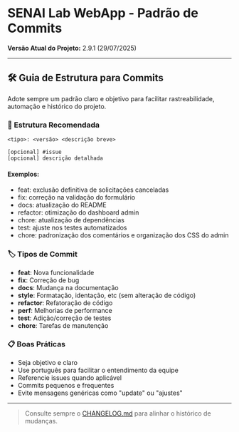 # SENAI Lab WebApp - Padrão de Commits

**Versão Atual do Projeto:** 2.9.1 (29/07/2025)

---

## 🛠️ Guia de Estrutura para Commits

Adote sempre um padrão claro e objetivo para facilitar rastreabilidade, automação e histórico do projeto.

### 🔗 Estrutura Recomendada

```
<tipo>: <versão> <descrição breve>

[opcional] #issue
[opcional] descrição detalhada
```

#### Exemplos:
- feat: exclusão definitiva de solicitações canceladas
- fix: correção na validação do formulário
- docs: atualização do README
- refactor: otimização do dashboard admin
- chore: atualização de dependências
- test: ajuste nos testes automatizados
- chore: padronização dos comentários e organização dos CSS do admin

### 🏷️ Tipos de Commit
- **feat**: Nova funcionalidade
- **fix**: Correção de bug
- **docs**: Mudança na documentação
- **style**: Formatação, identação, etc (sem alteração de código)
- **refactor**: Refatoração de código
- **perf**: Melhorias de performance
- **test**: Adição/correção de testes
- **chore**: Tarefas de manutenção

### 📋 Boas Práticas
- Seja objetivo e claro
- Use português para facilitar o entendimento da equipe
- Referencie issues quando aplicável
- Commits pequenos e frequentes
- Evite mensagens genéricas como "update" ou "ajustes"

---

> Consulte sempre o [CHANGELOG.md](../CHANGELOG.md) para alinhar o histórico de mudanças.
